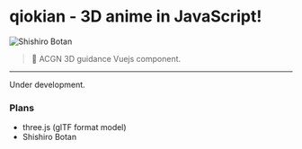 <!--
 * @Date: 08/02/2021 09.49.03 +0800
 * @Author: KnowsCount
 * @LastEditTime: 08/02/2021 10.50.09 +0800
 * @FilePath: /qiokian/README.md
-->

# qiokian - 3D anime in JavaScript!

![Shishiro Botan](https://knowscount-1304485449.cos.ap-shanghai.myqcloud.com/img/Xunj6HtW-wallha.com.jpg)

> 🙊 ACGN 3D guidance Vuejs component.

---

Under development.

### Plans

-   three.js (glTF format model)
-   Shishiro Botan
